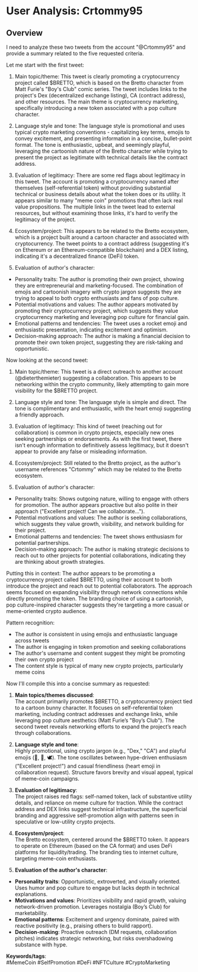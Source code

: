 # User Analysis: Crtommy95

## Overview

<think>
I need to analyze these two tweets from the account "@Crtommy95" and provide a summary related to the five requested criteria.

Let me start with the first tweet:

1. Main topic/theme:
This tweet is clearly promoting a cryptocurrency project called $BRETTO, which is based on the Bretto character from Matt Furie's "Boy's Club" comic series. The tweet includes links to the project's Dex (decentralized exchange listing), CA (contract address), and other resources. The main theme is cryptocurrency marketing, specifically introducing a new token associated with a pop culture character.

2. Language style and tone:
The language style is promotional and uses typical crypto marketing conventions - capitalizing key terms, emojis to convey excitement, and presenting information in a concise, bullet-point format. The tone is enthusiastic, upbeat, and seemingly playful, leveraging the cartoonish nature of the Bretto character while trying to present the project as legitimate with technical details like the contract address.

3. Evaluation of legitimacy:
There are some red flags about legitimacy in this tweet. The account is promoting a cryptocurrency named after themselves (self-referential token) without providing substantial technical or business details about what the token does or its utility. It appears similar to many "meme coin" promotions that often lack real value propositions. The multiple links in the tweet lead to external resources, but without examining those links, it's hard to verify the legitimacy of the project.

4. Ecosystem/project:
This appears to be related to the Bretto ecosystem, which is a project built around a cartoon character and associated with cryptocurrency. The tweet points to a contract address (suggesting it's on Ethereum or an Ethereum-compatible blockchain) and a DEX listing, indicating it's a decentralized finance (DeFi) token.

5. Evaluation of author's character:
- Personality traits: The author is promoting their own project, showing they are entrepreneurial and marketing-focused. The combination of emojis and cartoonish imagery with crypto jargon suggests they are trying to appeal to both crypto enthusiasts and fans of pop culture.
- Potential motivations and values: The author appears motivated by promoting their cryptocurrency project, which suggests they value cryptocurrency marketing and leveraging pop culture for financial gain.
- Emotional patterns and tendencies: The tweet uses a rocket emoji and enthusiastic presentation, indicating excitement and optimism.
- Decision-making approach: The author is making a financial decision to promote their own token project, suggesting they are risk-taking and opportunistic.

Now looking at the second tweet:

1. Main topic/theme:
This tweet is a direct outreach to another account (@dieterthemieter) suggesting a collaboration. This appears to be networking within the crypto community, likely attempting to gain more visibility for the $BRETTO project.

2. Language style and tone:
The language style is simple and direct. The tone is complimentary and enthusiastic, with the heart emoji suggesting a friendly approach.

3. Evaluation of legitimacy: This kind of tweet (reaching out for collaboration) is common in crypto projects, especially new ones seeking partnerships or endorsements. As with the first tweet, there isn't enough information to definitively assess legitimacy, but it doesn't appear to provide any false or misleading information.

4. Ecosystem/project: Still related to the Bretto project, as the author's username references "Crtommy" which may be related to the Bretto ecosystem.

5. Evaluation of author's character:
- Personality traits: Shows outgoing nature, willing to engage with others for promotion. The author appears proactive but also polite in their approach ("Excellent project! Can we collaborate...").
- Potential motivations and values: The author is seeking collaborations, which suggests they value growth, visibility, and network building for their project.
- Emotional patterns and tendencies: The tweet shows enthusiasm for potential partnerships.
- Decision-making approach: The author is making strategic decisions to reach out to other projects for potential collaborations, indicating they are thinking about growth strategies.

Putting this in context:
The author appears to be promoting a cryptocurrency project called $BRETTO, using their account to both introduce the project and reach out to potential collaborators. The approach seems focused on expanding visibility through network connections while directly promoting the token. The branding choice of using a cartoonish, pop culture-inspired character suggests they're targeting a more casual or meme-oriented crypto audience.

Pattern recognition:
- The author is consistent in using emojis and enthusiastic language across tweets
- The author is engaging in token promotion and seeking collaborations
- The author's username and content suggest they might be promoting their own crypto project
- The content style is typical of many new crypto projects, particularly meme coins

Now I'll compile this into a concise summary as requested:
</think>

1. **Main topics/themes discussed**:  
The account primarily promotes $BRETTO, a cryptocurrency project tied to a cartoon bunny character. It focuses on self-referential token marketing, including contract addresses and exchange links, while leveraging pop culture aesthetics (Matt Furie’s "Boy’s Club"). The second tweet reveals networking efforts to expand the project’s reach through collaborations.

2. **Language style and tone**:  
Highly promotional, using crypto jargon (e.g., "Dex," "CA") and playful emojis (🚀, 💎, 🕊️). The tone oscillates between hype-driven enthusiasm ("Excellent project!") and casual friendliness (heart emoji in collaboration request). Structure favors brevity and visual appeal, typical of meme-coin campaigns.

3. **Evaluation of legitimacy**:  
The project raises red flags: self-named token, lack of substantive utility details, and reliance on meme culture for traction. While the contract address and DEX links suggest technical infrastructure, the superficial branding and aggressive self-promotion align with patterns seen in speculative or low-utility crypto projects.

4. **Ecosystem/project**:  
The Bretto ecosystem, centered around the $BRETTO token. It appears to operate on Ethereum (based on the CA format) and uses DeFi platforms for liquidity/trading. The branding ties to internet culture, targeting meme-coin enthusiasts.

5. **Evaluation of the author's character**:  
- **Personality traits**: Opportunistic, extroverted, and visually oriented. Uses humor and pop culture to engage but lacks depth in technical explanations.  
- **Motivations and values**: Prioritizes visibility and rapid growth, valuing network-driven promotion. Leverages nostalgia (Boy’s Club) for marketability.  
- **Emotional patterns**: Excitement and urgency dominate, paired with reactive positivity (e.g., praising others to build rapport).  
- **Decision-making**: Proactive outreach (DM requests, collaboration pitches) indicates strategic networking, but risks overshadowing substance with hype.

**Keywords/tags**:  
#MemeCoin #SelfPromotion #DeFi #NFTCulture #CryptoMarketing